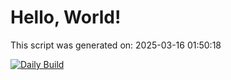 # Hello, World!

This script was generated on: 2025-03-16 01:50:18

[![Daily Build](https://github.com/massyn/scheduled-action-template/actions/workflows/python-app.yml/badge.svg)](https://github.com/massyn/scheduled-action-template/actions/workflows/python-app.yml)
